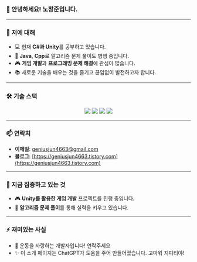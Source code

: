 ### 👋 안녕하세요! 노창준입니다.

---

### 🚀 저에 대해
- 💻 현재 **C#과 Unity**를 공부하고 있습니다.
- 🌱 **Java**, **Cpp**로 알고리즘 문제 풀이도 병행 중입니다.
- 🎮 **게임 개발**과 **프로그래밍 문제 해결**에 관심이 많습니다.
- 📚 새로운 기술을 배우는 것을 즐기고 끊임없이 발전하고자 합니다.

---

### 🛠 기술 스택
<p align="center">
  <img src="https://img.shields.io/badge/C-A8B9CC?style=flat-square&logo=C&logoColor=white"/>
  <img src="https://img.shields.io/badge/C%23-239120?style=flat-square&logo=C%20Sharp&logoColor=white"/>
  <img src="https://img.shields.io/badge/Unity-000000?style=flat-square&logo=Unity&logoColor=white"/>
  <img src="https://img.shields.io/badge/Java-007396?style=flat-square&logo=Java&logoColor=white"/>
</p>

---

### 📫 연락처
- **이메일**: geniusjun4663@gmail.com
- **블로그**: [https://geniusjun4663.tistory.com](https://geniusjun4663.tistory.com)

---

### 🌟 지금 집중하고 있는 것
- 🎮 **Unity를 활용한 게임 개발** 프로젝트를 진행 중입니다.
- 🧩 **알고리즘 문제 풀이**를 통해 실력을 키우고 있습니다.

---

### ⚡ 재미있는 사실
- 🍜 운동을 사랑하는 개발자입니다! 연락주세요
- ✨ 이 소개 페이지는 ChatGPT가 도움을 주어 만들어졌습니다. 고마워 지피티야!
